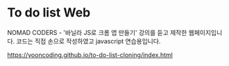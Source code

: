# To do list Web

NOMAD CODERS - '바닐라 JS로 크롬 앱 만들기' 강의를 듣고 제작한 웹페이지입니다.
코드는 직접 손으로 작성하였고 javascript 연습용입니다.

https://yooncoding.github.io/to-do-list-cloning/index.html
